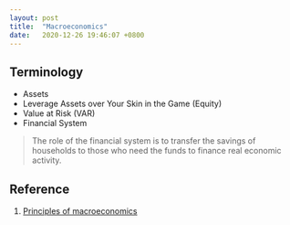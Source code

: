 ```yaml
---
layout: post
title:  "Macroeconomics"
date:   2020-12-26 19:46:07 +0800
---
```

## Terminology

- Assets
- Leverage
  Assets over Your Skin in the Game (Equity)
- Value at Risk (VAR)
- Financial System

> The role of the financial system is to transfer the savings of households to those who need the funds to finance real economic activity.
## Reference

1. [Principles of macroeconomics](https://www.notion.so/bobzeng/Notes-for-lecture-sessions-1-7-18423149d365479699d6eedc1c16855d)